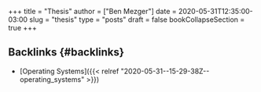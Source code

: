 +++
title = "Thesis"
author = ["Ben Mezger"]
date = 2020-05-31T12:35:00-03:00
slug = "thesis"
type = "posts"
draft = false
bookCollapseSection = true
+++

## Backlinks {#backlinks}

-   [Operating Systems]({{< relref "2020-05-31--15-29-38Z--operating_systems" >}})
